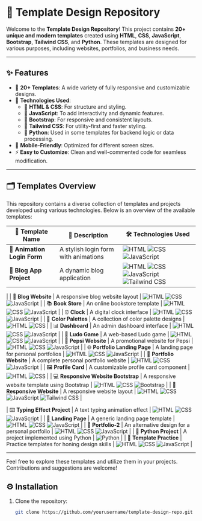  # 🌟 Template Design Repository

Welcome to the **Template Design Repository**! This project contains **20+ unique and modern templates** created using **HTML**, **CSS**, **JavaScript**, **Bootstrap**, **Tailwind CSS**, and **Python**. These templates are designed for various purposes, including websites, portfolios, and business needs.

---

## ✨ Features

- 🔖 **20+ Templates**: A wide variety of fully responsive and customizable designs.
- 🚀 **Technologies Used**:
  - 📝 **HTML & CSS**: For structure and styling.
  - 🎨 **JavaScript**: To add interactivity and dynamic features.
  - 📏 **Bootstrap**: For responsive and consistent layouts.
  - 💨 **Tailwind CSS**: For utility-first and faster styling.
  - 🐍 **Python**: Used in some templates for backend logic or data processing.
- 📱 **Mobile-Friendly**: Optimized for different screen sizes.
- ⚡ **Easy to Customize**: Clean and well-commented code for seamless modification.

---

 ## 🗂️ Templates Overview

This repository contains a diverse collection of templates and projects developed using various technologies. Below is an overview of the available templates:

| 🌟 **Template Name**            | 📝 **Description**                                     | 🛠️ **Technologies Used**        |
|--------------------------------|---------------------------------------------------------|----------------------------------|
| 🎨 **Animation Login Form**    | A stylish login form with animations                   | ![HTML](https://img.shields.io/badge/-HTML-E34F26?logo=html5&logoColor=white) ![CSS](https://img.shields.io/badge/-CSS-1572B6?logo=css3&logoColor=white) ![JavaScript](https://img.shields.io/badge/-JavaScript-F7DF1E?logo=javascript&logoColor=black) |
| 📝 **Blog App Project**        | A dynamic blog application                             | ![HTML](https://img.shields.io/badge/-HTML-E34F26?logo=html5&logoColor=white) ![CSS](https://img.shields.io/badge/-CSS-1572B6?logo=css3&logoColor=white) ![JavaScript](https://img.shields.io/badge/-JavaScript-F7DF1E?logo=javascript&logoColor=black) ![Tailwind CSS](https://img.shields.io/badge/-Tailwind%20CSS-06B6D4?logo=tailwindcss&logoColor=white)
|
| 📰 **Blog Website**            | A responsive blog website layout                       | ![HTML](https://img.shields.io/badge/-HTML-E34F26?logo=html5&logoColor=white) ![CSS](https://img.shields.io/badge/-CSS-1572B6?logo=css3&logoColor=white) ![JavaScript](https://img.shields.io/badge/-JavaScript-F7DF1E?logo=javascript&logoColor=black) |
| 📚 **Book Store**              | An online bookstore template                           | ![HTML](https://img.shields.io/badge/-HTML-E34F26?logo=html5&logoColor=white) ![CSS](https://img.shields.io/badge/-CSS-1572B6?logo=css3&logoColor=white) ![JavaScript](https://img.shields.io/badge/-JavaScript-F7DF1E?logo=javascript&logoColor=black) |
| ⏰ **Clock**                   | A digital clock interface                              | ![HTML](https://img.shields.io/badge/-HTML-E34F26?logo=html5&logoColor=white) ![CSS](https://img.shields.io/badge/-CSS-1572B6?logo=css3&logoColor=white) ![JavaScript](https://img.shields.io/badge/-JavaScript-F7DF1E?logo=javascript&logoColor=black) |
| 🎨 **Color Palettes**          | A collection of color palette designs                  | ![HTML](https://img.shields.io/badge/-HTML-E34F26?logo=html5&logoColor=white) ![CSS](https://img.shields.io/badge/-CSS-1572B6?logo=css3&logoColor=white) |
| 📊 **Dashboard**               | An admin dashboard interface                           | ![HTML](https://img.shields.io/badge/-HTML-E34F26?logo=html5&logoColor=white) ![CSS](https://img.shields.io/badge/-CSS-1572B6?logo=css3&logoColor=white) ![JavaScript](https://img.shields.io/badge/-JavaScript-F7DF1E?logo=javascript&logoColor=black) |
| 🎲 **Ludo Game**               | A web-based Ludo game                                  | ![HTML](https://img.shields.io/badge/-HTML-E34F26?logo=html5&logoColor=white) ![CSS](https://img.shields.io/badge/-CSS-1572B6?logo=css3&logoColor=white) ![JavaScript](https://img.shields.io/badge/-JavaScript-F7DF1E?logo=javascript&logoColor=black) |
| 🥤 **Pepsi Website**           | A promotional website for Pepsi                        | ![HTML](https://img.shields.io/badge/-HTML-E34F26?logo=html5&logoColor=white) ![CSS](https://img.shields.io/badge/-CSS-1572B6?logo=css3&logoColor=white) ![JavaScript](https://img.shields.io/badge/-JavaScript-F7DF1E?logo=javascript&logoColor=black) |
| 🌐 **Portfolio Landing Page**  | A landing page for personal portfolios                 | ![HTML](https://img.shields.io/badge/-HTML-E34F26?logo=html5&logoColor=white) ![CSS](https://img.shields.io/badge/-CSS-1572B6?logo=css3&logoColor=white) ![JavaScript](https://img.shields.io/badge/-JavaScript-F7DF1E?logo=javascript&logoColor=black) |
| 💼 **Portfolio Website**       | A complete personal portfolio website                  | ![HTML](https://img.shields.io/badge/-HTML-E34F26?logo=html5&logoColor=white) ![CSS](https://img.shields.io/badge/-CSS-1572B6?logo=css3&logoColor=white) ![JavaScript](https://img.shields.io/badge/-JavaScript-F7DF1E?logo=javascript&logoColor=black) |
| 🖼️ **Profile Card**            | A customizable profile card component                  | ![HTML](https://img.shields.io/badge/-HTML-E34F26?logo=html5&logoColor=white) ![CSS](https://img.shields.io/badge/-CSS-1572B6?logo=css3&logoColor=white) |
| 💻 **Responsive Website Bootstrap** | A responsive website template using Bootstrap       | ![HTML](https://img.shields.io/badge/-HTML-E34F26?logo=html5&logoColor=white) ![CSS](https://img.shields.io/badge/-CSS-1572B6?logo=css3&logoColor=white) ![Bootstrap](https://img.shields.io/badge/-Bootstrap-7952B3?logo=bootstrap&logoColor=white) |
| 📱 **Responsive Website**      | A responsive website layout                            | ![HTML](https://img.shields.io/badge/-HTML-E34F26?logo=html5&logoColor=white) ![CSS](https://img.shields.io/badge/-CSS-1572B6?logo=css3&logoColor=white) ![JavaScript](https://img.shields.io/badge/-JavaScript-F7DF1E?logo=javascript&logoColor=black)
![Tailwind CSS](https://img.shields.io/badge/-Tailwind%20CSS-06B6D4?logo=tailwindcss&logoColor=white)
|

| ⌨️ **Typing Effect Project**   | A text typing animation effect                         | ![HTML](https://img.shields.io/badge/-HTML-E34F26?logo=html5&logoColor=white) ![CSS](https://img.shields.io/badge/-CSS-1572B6?logo=css3&logoColor=white) ![JavaScript](https://img.shields.io/badge/-JavaScript-F7DF1E?logo=javascript&logoColor=black) |
| 🚀 **Landing Page**            | A generic landing page template                        | ![HTML](https://img.shields.io/badge/-HTML-E34F26?logo=html5&logoColor=white) ![CSS](https://img.shields.io/badge/-CSS-1572B6?logo=css3&logoColor=white) ![JavaScript](https://img.shields.io/badge/-JavaScript-F7DF1E?logo=javascript&logoColor=black) |
| 🎨 **Portfolio-2**             | An alternative design for a personal portfolio         | ![HTML](https://img.shields.io/badge/-HTML-E34F26?logo=html5&logoColor=white) ![CSS](https://img.shields.io/badge/-CSS-1572B6?logo=css3&logoColor=white) ![JavaScript](https://img.shields.io/badge/-JavaScript-F7DF1E?logo=javascript&logoColor=black) |
| 🐍 **Python Project**          | A project implemented using Python                     | ![Python](https://img.shields.io/badge/-Python-3776AB?logo=python&logoColor=white) |
| 🧪 **Template Practice**       | Practice templates for honing design skills            | ![HTML](https://img.shields.io/badge/-HTML-E34F26?logo=html5&logoColor=white) ![CSS](https://img.shields.io/badge/-CSS-1572B6?logo=css3&logoColor=white) ![JavaScript](https://img.shields.io/badge/-JavaScript-F7DF1E?logo=javascript&logoColor=black) |

---

Feel free to explore these templates and utilize them in your projects. Contributions and suggestions are welcome!

## ⚙️ Installation

1. Clone the repository:
   ```bash
   git clone https://github.com/yourusername/template-design-repo.git
